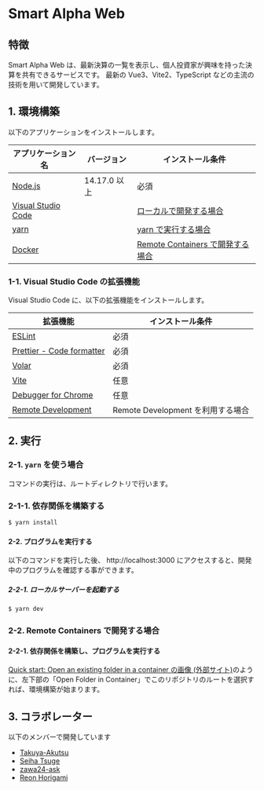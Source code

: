 # Smart Alpha Web

## 特徴

Smart Alpha Web は、最新決算の一覧を表示し、個人投資家が興味を持った決算を共有できるサービスです。
最新の Vue3、Vite2、TypeScript などの主流の技術を用いて開発しています。

## 1. 環境構築

以下のアプリケーションをインストールします。

| アプリケーション名                                   | バージョン   | インストール条件                                                          |
| ---------------------------------------------------- | ------------ | ------------------------------------------------------------------------- |
| [Node.js](https://nodejs.org/ja/)                    | 14.17.0 以上 | 必須                                                                      |
| [Visual Studio Code](https://code.visualstudio.com/) |              | [ローカルで開発する場合](#1-1-visual-studio-code-の拡張機能)              |
| [yarn](https://classic.yarnpkg.com/ja/)              |              | [yarn で実行する場合](#2-1-yarn-を使う場合)                               |
| [Docker](https://docs.docker.com/get-docker/)        |              | [Remote Containers で開発する場合](#2-2-Remote-Containers-で開発する場合) |

### 1-1. Visual Studio Code の拡張機能

Visual Studio Code に、以下の拡張機能をインストールします。

| 拡張機能                                                                                                               | インストール条件                  |
| ---------------------------------------------------------------------------------------------------------------------- | --------------------------------- |
| [ESLint](https://marketplace.visualstudio.com/items?itemName=dbaeumer.vscode-eslint)                                   | 必須                              |
| [Prettier - Code formatter](https://marketplace.visualstudio.com/items?itemName=esbenp.prettier-vscode)                | 必須                              |
| [Volar](https://marketplace.visualstudio.com/items?itemName=johnsoncodehk.volar)                                       | 必須                              |
| [Vite](https://marketplace.visualstudio.com/items?itemName=antfu.vite)                                                 | 任意                              |
| [Debugger for Chrome](https://marketplace.visualstudio.com/items?itemName=msjsdiag.debugger-for-chrome)                | 任意                              |
| [Remote Development](https://marketplace.visualstudio.com/items?itemName=ms-vscode-remote.vscode-remote-extensionpack) | Remote Development を利用する場合 |

## 2. 実行

### 2-1. `yarn` を使う場合

コマンドの実行は、ルートディレクトリで行います。

### 2-1-1. 依存関係を構築する

```bash
$ yarn install
```

#### 2-2. プログラムを実行する

以下のコマンドを実行した後、 http://localhost:3000 にアクセスすると、開発中のプログラムを確認する事ができます。

##### 2-2-1. ローカルサーバーを起動する

```bash
$ yarn dev
```

### 2-2. Remote Containers で開発する場合

#### 2-2-1. 依存関係を構築し、プログラムを実行する

[Quick start: Open an existing folder in a container の画像 (外部サイト)](https://code.visualstudio.com/docs/remote/containers#_quick-start-open-an-existing-folder-in-a-container)のように、左下部の「Open Folder in Container」でこのリポジトリのルートを選択すれば、環境構築が始まります。

## 3. コラボレーター

以下のメンバーで開発しています

- [Takuya-Akutsu](https://github.com/Takuya-Akutsu)
- [Seiha Tsuge](https://github.com/seiha-tsuge)
- [zawa24-ask](https://github.com/zawa24-ask)
- [Reon Horigami](https://github.com/reon-horigami)
